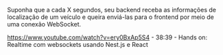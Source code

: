 Suponha que a cada X segundos, seu backend receba as informações de localização de um veículo e queira enviá-las para o frontend por meio de uma conexão WebSocket.

https://www.youtube.com/watch?v=ery0BxAp5S4 - 38:39 - Hands on: Realtime com websockets usando Nest.js e React